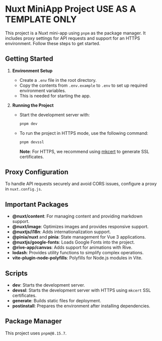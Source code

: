 # Nuxt MiniApp Project USE AS A TEMPLATE ONLY

This project is a Nuxt mini-app using `pnpm` as the package manager. It includes proxy settings for API requests and support for an HTTPS environment. Follow these steps to get started.

## Getting Started

1. **Environment Setup**

   - Create a `.env` file in the root directory.
   - Copy the contents from `.env.example` to `.env` to set up required environment variables.
   - This is needed for starting the app.

2. **Running the Project**
   - Start the development server with:
     ```bash
     pnpm dev
     ```
   - To run the project in HTTPS mode, use the following command:
     ```bash
     pnpm devssl
     ```
     **Note**: For HTTPS, we recommend using [mkcert](https://github.com/FiloSottile/mkcert) to generate SSL certificates.

## Proxy Configuration

To handle API requests securely and avoid CORS issues, configure a proxy in `nuxt.config.js`.

## Important Packages

- **@nuxt/content**: For managing content and providing markdown support.
- **@nuxt/image**: Optimizes images and provides responsive support.
- **@nuxtjs/i18n**: Adds internationalization support.
- **@pinia/nuxt** and **pinia**: State management for Vue 3 applications.
- **@nuxtjs/google-fonts**: Loads Google Fonts into the project.
- **@rive-app/canvas**: Adds support for animations with Rive.
- **lodash**: Provides utility functions to simplify complex operations.
- **vite-plugin-node-polyfills**: Polyfills for Node.js modules in Vite.

## Scripts

- **dev**: Starts the development server.
- **devssl**: Starts the development server with HTTPS using `mkcert` SSL certificates.
- **generate**: Builds static files for deployment.
- **postinstall**: Prepares the environment after installing dependencies.

## Package Manager

This project uses `pnpm@8.15.7`.
